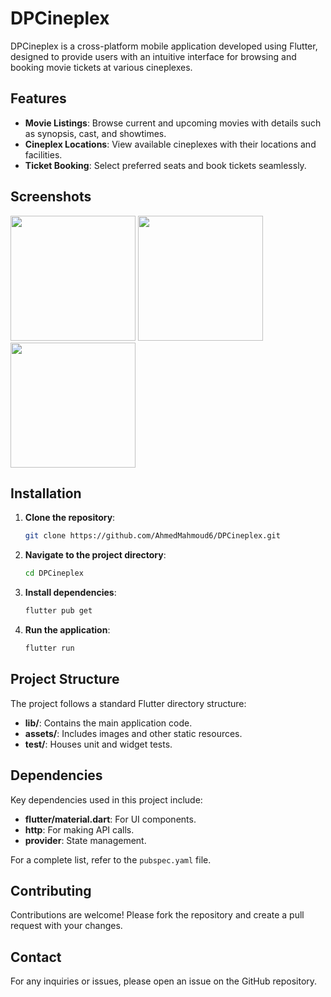 
# DPCineplex

DPCineplex is a cross-platform mobile application developed using Flutter, designed to provide users with an intuitive interface for browsing and booking movie tickets at various cineplexes.

## Features

- **Movie Listings**: Browse current and upcoming movies with details such as synopsis, cast, and showtimes.
- **Cineplex Locations**: View available cineplexes with their locations and facilities.
- **Ticket Booking**: Select preferred seats and book tickets seamlessly.

## Screenshots
<img src="https://github.com/user-attachments/assets/74f9a7c8-4988-47b7-b8e5-e33c225b687a" width="200" />
<img src="https://github.com/user-attachments/assets/1d3a221a-5983-4502-8449-d8773b5245f7" width="200" />
<img src="https://github.com/user-attachments/assets/7d53b2ac-3fea-4c24-8c04-73a539d2fc58" width="200" />


## Installation

1. **Clone the repository**:

   ```bash
   git clone https://github.com/AhmedMahmoud6/DPCineplex.git
   ```

2. **Navigate to the project directory**:

   ```bash
   cd DPCineplex
   ```

3. **Install dependencies**:

   ```bash
   flutter pub get
   ```

4. **Run the application**:

   ```bash
   flutter run
   ```

## Project Structure

The project follows a standard Flutter directory structure:

- **lib/**: Contains the main application code.
- **assets/**: Includes images and other static resources.
- **test/**: Houses unit and widget tests.

## Dependencies

Key dependencies used in this project include:

- **flutter/material.dart**: For UI components.
- **http**: For making API calls.
- **provider**: State management.

For a complete list, refer to the `pubspec.yaml` file.

## Contributing

Contributions are welcome! Please fork the repository and create a pull request with your changes.

## Contact

For any inquiries or issues, please open an issue on the GitHub repository.

